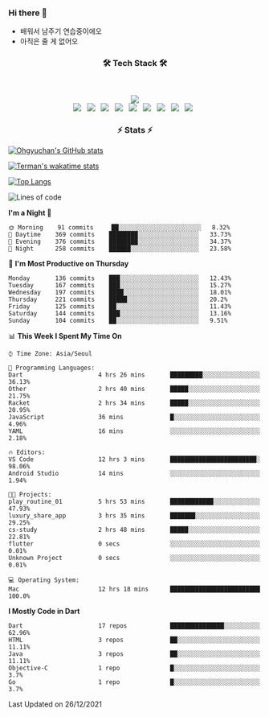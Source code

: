 <!--
**Ohgyuchan/Ohgyuchan** is a ✨ _special_ ✨ repository because its `README.md` (this file) appears on your GitHub profile.

Here are some ideas to get you started:

- 🔭 I’m currently working on ...
- 🌱 I’m currently learning ...
- 👯 I’m looking to collaborate on ...
- 🤔 I’m looking for help with ...
- 💬 Ask me about ...
- 📫 How to reach me: ...
- 😄 Pronouns: ...
- ⚡ Fun fact: ...
-->

### Hi there 👋
  * 배워서 남주기 연습중이에오
  * 아직은 줄 게 없어오



<h3 align="center"><b>🛠 Tech Stack 🛠</b></h3>
</br>

<p align="center">
<a href="https://hits.seeyoufarm.com"><img src="https://hits.seeyoufarm.com/api/count/incr/badge.svg?url=https%3A%2F%2Fgithub.com%2FOhgyuchan&count_bg=%2379C83D&title_bg=%23555555&icon=&icon_color=%23E7E7E7&title=visitors+%F0%9F%99%8C&edge_flat=false"/></a></br>
<img src="https://img.shields.io/badge/HTML5-E34F26?style=flat-square&logo=HTML5&logoColor=white"/></a> &nbsp
<img src="https://img.shields.io/badge/CSS3-1572B6?style=flat-square&logo=CSS3&logoColor=white"/></a> &nbsp
<!-- <img src="https://img.shields.io/badge/JavaScript-F7DF1E?style=flat-square&logo=JavaScript&logoColor=white"/></a> &nbsp -->
<!-- <img src="https://img.shields.io/badge/Node.js-339933?style=flat-square&logo=Node.js&logoColor=white"/></a> &nbsp -->
<img src="https://img.shields.io/badge/Android-3DDC84?style=flat-square&logo=Android&logoColor=white"/></a> &nbsp
<img src="https://img.shields.io/badge/Flutter-02569B?style=flat-square&logo=Flutter&logoColor=white"></a> &nbsp
<img src="https://img.shields.io/badge/Dart-0175C2?style=flat-square&logo=Dart&logoColor=white"></a> &nbsp
<img src="https://img.shields.io/badge/R-0175C2?style=flat-square&logo=R&logoColor=white"></a> &nbsp
<!-- <img src="https://img.shields.io/badge/MongoDB-47A248?style=flat-square&logo=MongoDB&logoColor=white"/></a> &nbsp -->
<!-- <img src="https://img.shields.io/badge/MySQL-4479A1?style=flat-square&logo=MySQL&logoColor=white"/></a> &nbsp -->
<img src="https://img.shields.io/badge/c++-00599C?style=flat-square&logo=c%2B%2B&logoColor=white"/></a> &nbsp 
<img src="https://img.shields.io/badge/github-181717?style=flat-squar&logo=github&logoColor=white"></a> &nbsp 
<img src="https://img.shields.io/badge/linux-FCC624?style=flat-squar&logo=linux&logoColor=black"></a> &nbsp 
<!-- <img src="https://img.shields.io/badge/Amazon AWS-232F3E?style=flat-square&logo=Amazon%20AWS&logoColor=white"/></a> &nbsp </p> -->

<h3 align="center"><b>⚡️ Stats ⚡️</b></h3>


[![Ohgyuchan's GitHub stats](https://github-readme-stats.vercel.app/api?username=Ohgyuchan&count_private=true&show_icons=true&theme=buefy)](https://github.com/Ohgyuchan/github-readme-stats)

[![Terman's wakatime stats](https://github-readme-stats.vercel.app/api/wakatime?username=@TermanOh&theme=buefy)](https://github.com/anuraghazra/github-readme-stats)

[![Top Langs](https://github-readme-stats.vercel.app/api/top-langs/?username=Ohgyuchan&layout=compact&count_private=true&show_icons=true&theme=buefy)](https://github.com/Ohgyuchan/github-readme-stats)
  
<!--START_SECTION:waka-->
![Lines of code](https://img.shields.io/badge/From%20Hello%20World%20I%27ve%20Written-72423%20lines%20of%20code-blue)

**I'm a Night 🦉** 

```text
🌞 Morning    91 commits     ██░░░░░░░░░░░░░░░░░░░░░░░   8.32% 
🌆 Daytime    369 commits    ████████░░░░░░░░░░░░░░░░░   33.73% 
🌃 Evening    376 commits    ████████░░░░░░░░░░░░░░░░░   34.37% 
🌙 Night      258 commits    ██████░░░░░░░░░░░░░░░░░░░   23.58%

```
📅 **I'm Most Productive on Thursday** 

```text
Monday       136 commits    ███░░░░░░░░░░░░░░░░░░░░░░   12.43% 
Tuesday      167 commits    ███░░░░░░░░░░░░░░░░░░░░░░   15.27% 
Wednesday    197 commits    ████░░░░░░░░░░░░░░░░░░░░░   18.01% 
Thursday     221 commits    █████░░░░░░░░░░░░░░░░░░░░   20.2% 
Friday       125 commits    ██░░░░░░░░░░░░░░░░░░░░░░░   11.43% 
Saturday     144 commits    ███░░░░░░░░░░░░░░░░░░░░░░   13.16% 
Sunday       104 commits    ██░░░░░░░░░░░░░░░░░░░░░░░   9.51%

```


📊 **This Week I Spent My Time On** 

```text
⌚︎ Time Zone: Asia/Seoul

💬 Programming Languages: 
Dart                     4 hrs 26 mins       █████████░░░░░░░░░░░░░░░░   36.13% 
Other                    2 hrs 40 mins       █████░░░░░░░░░░░░░░░░░░░░   21.75% 
Racket                   2 hrs 34 mins       █████░░░░░░░░░░░░░░░░░░░░   20.95% 
JavaScript               36 mins             █░░░░░░░░░░░░░░░░░░░░░░░░   4.96% 
YAML                     16 mins             ░░░░░░░░░░░░░░░░░░░░░░░░░   2.18%

🔥 Editors: 
VS Code                  12 hrs 3 mins       ████████████████████████░   98.06% 
Android Studio           14 mins             ░░░░░░░░░░░░░░░░░░░░░░░░░   1.94%

🐱‍💻 Projects: 
play_routine_01          5 hrs 53 mins       ████████████░░░░░░░░░░░░░   47.93% 
luxury_share_app         3 hrs 35 mins       ███████░░░░░░░░░░░░░░░░░░   29.25% 
cs-study                 2 hrs 48 mins       █████░░░░░░░░░░░░░░░░░░░░   22.81% 
flutter                  0 secs              ░░░░░░░░░░░░░░░░░░░░░░░░░   0.01% 
Unknown Project          0 secs              ░░░░░░░░░░░░░░░░░░░░░░░░░   0.01%

💻 Operating System: 
Mac                      12 hrs 18 mins      █████████████████████████   100.0%

```

**I Mostly Code in Dart** 

```text
Dart                     17 repos            ███████████████░░░░░░░░░░   62.96% 
HTML                     3 repos             ██░░░░░░░░░░░░░░░░░░░░░░░   11.11% 
Java                     3 repos             ██░░░░░░░░░░░░░░░░░░░░░░░   11.11% 
Objective-C              1 repo              █░░░░░░░░░░░░░░░░░░░░░░░░   3.7% 
Go                       1 repo              █░░░░░░░░░░░░░░░░░░░░░░░░   3.7%

```



 Last Updated on 26/12/2021
<!--END_SECTION:waka-->


